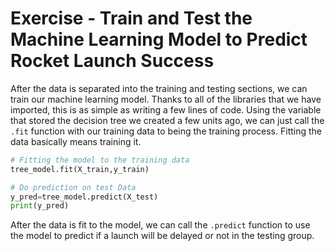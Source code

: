 # Exercise - Train and Test the Machine Learning Model to Predict Rocket Launch Success

After the data is separated into the training and testing sections, we can train our machine learning model. Thanks to all of the libraries that we have imported, this is as simple as writing a few lines of code. Using the variable that stored the decision tree we created a few units ago, we can just call the `.fit` function with our training data to being the training process. Fitting the data basically means training it.

```Python
# Fitting the model to the training data
tree_model.fit(X_train,y_train)

# Do prediction on test Data
y_pred=tree_model.predict(X_test)
print(y_pred)
```

After the data is fit to the model, we can call the `.predict` function to use the model to predict if a launch will be delayed or not in the testing group.
